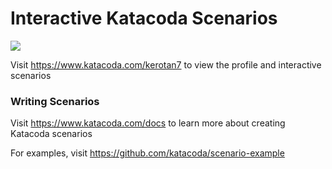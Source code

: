 # Interactive Katacoda Scenarios

[![](http://shields.katacoda.com/katacoda/kerotan7/count.svg)](https://www.katacoda.com/kerotan7 "Get your profile on Katacoda.com")

Visit https://www.katacoda.com/kerotan7 to view the profile and interactive scenarios

### Writing Scenarios
Visit https://www.katacoda.com/docs to learn more about creating Katacoda scenarios

For examples, visit https://github.com/katacoda/scenario-example
